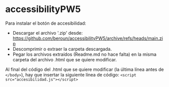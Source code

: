 # accessibilityPW5

Para instalar el botón de accesibilidad:
- Descargar el archivo '.zip' desde: https://github.com/beroun/accessibilityPW5/archive/refs/heads/main.zip
- Descomprimir o extraer la carpeta descargada.
- Pegar los archivos extraídos (Readme.md no hace falta) en la misma carpeta del archivo .html que se quiere modificar.

Al final del código del .html que se quiere modificar (la última línea antes de ```</body>```), hay que insertar la siguiente línea de código:
```<script src="accesibilidad.js"></script>```
